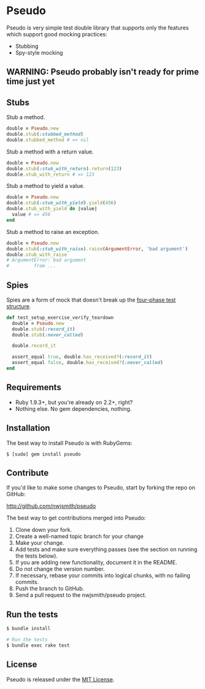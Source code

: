 # Pseudo

Pseudo is very simple test double library that supports only the features which support good mocking practices:

* Stubbing
* Spy-style mocking

## WARNING: Pseudo probably isn't ready for prime time just yet

## Stubs

Stub a method.

``` ruby
double = Pseudo.new
double.stub(:stubbed_method)
double.stubbed_method # => nil
```

Stub a method with a return value.

``` ruby
double = Pseudo.new
double.stub(:stub_with_return).return(123)
double.stub_with_return # => 123
```

Stub a method to yield a value.

``` ruby
double = Pseudo.new
double.stub(:stub_with_yield).yield(456)
double.stub_with_yield do |value|
  value # => 456
end
```

Stub a method to raise an exception.

``` ruby
double = Pseudo.new
double.stub(:stub_with_raise).raise(ArgumentError, 'bad argument')
double.stub_with_raise
# ArgumentError: bad argument
#         from ...
```

## Spies

Spies are a form of mock that doesn't break up the [four-phase test structure](http://xunitpatterns.com/Four%20Phase%20Test.html).

``` ruby
def test_setup_exercise_verify_teardown
  double = Pseudo.new
  double.stub(:record_it)
  double.stub(:never_called)

  double.record_it

  assert_equal true, double.has_received?(:record_it)
  assert_equal false, double.has_received?(:never_called)
end
```

## Requirements

* Ruby 1.9.3+, but you're already on 2.2+, right?
* Nothing else. No gem dependencies, nothing.

## Installation

The best way to install Pseudo is with RubyGems:

```
$ [sudo] gem install pseudo
```

## Contribute

If you'd like to make some changes to Pseudo, start by forking the repo on GitHub:

http://github.com/nwjsmith/pseudo

The best way to get contributions merged into Pseudo:

1. Clone down your fork.
2. Create a well-named topic branch for your change
3. Make your change.
4. Add tests and make sure everything passes (see the section on running the tests below).
5. If you are adding new functionality, document it in the README.
6. Do not change the version number.
7. If necessary, rebase your commits into logical chunks, with no failing commits.
8. Push the branch to GitHub.
9. Send a pull request to the nwjsmith/pseudo project.

## Run the tests

``` bash
$ bundle install

# Run the tests
$ bundle exec rake test
```

## License

Pseudo is released under the [MIT License](http://opensource.org/licenses/MIT).
